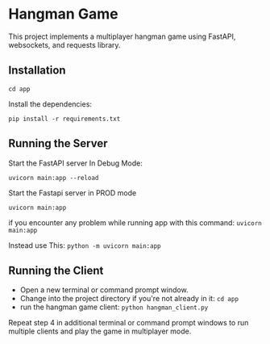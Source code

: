 # Hangman Game

This project implements a multiplayer hangman game using FastAPI, websockets, and requests library.

## Installation

`cd app`

Install the dependencies:

`pip install -r requirements.txt`

## Running the Server

Start the FastAPI server In Debug Mode:

`uvicorn main:app --reload`

Start the Fastapi server in PROD mode

`uvicorn main:app`

if you encounter any problem while running app with this command: `uvicorn main:app`

Instead use This:
`python -m uvicorn main:app`
## Running the Client
- Open a new terminal or command prompt window.
- Change into the project directory if you're not already in it:
  `cd app`
- run the hangman game client:
 `python hangman_client.py`

Repeat step 4 in additional terminal or command prompt windows to run multiple clients and play the game in multiplayer mode.